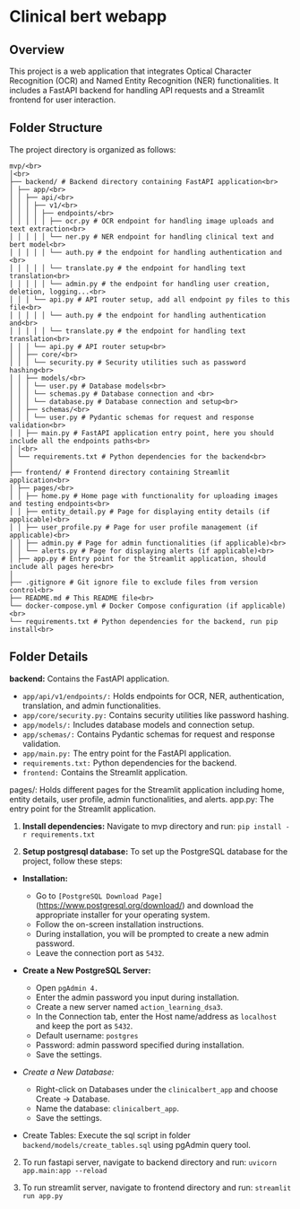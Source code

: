 # Clinical bert webapp

## Overview

This project is a web application that integrates Optical Character Recognition (OCR) and Named Entity Recognition (NER) functionalities. It includes a FastAPI backend for handling API requests and a Streamlit frontend for user interaction.

## Folder Structure

The project directory is organized as follows:

```
mvp/<br>
│<br>
├── backend/ # Backend directory containing FastAPI application<br>
│ ├── app/<br>
│ │ ├── api/<br>
│ │ │ ├── v1/<br>
│ │ │ │ ├── endpoints/<br>
│ │ │ │ │ ├── ocr.py # OCR endpoint for handling image uploads and text extraction<br>
│ │ │ │ │ └── ner.py # NER endpoint for handling clinical text and bert model<br>
│ │ │ │ │ └── auth.py # the endpoint for handling authentication and <br>
│ │ │ │ │ └── translate.py # the endpoint for handling text translation<br>
│ │ │ │ │ └── admin.py # the endpoint for handling user creation, deletion, logging...<br>
│ │ │ └── api.py # API router setup, add all endpoint py files to this file<br>
│ │ │ │ │ └── auth.py # the endpoint for handling authentication and<br>
│ │ │ │ │ └── translate.py # the endpoint for handling text translation<br>
│ │ │ └── api.py # API router setup<br>
│ │ ├── core/<br>
│ │ │ └── security.py # Security utilities such as password hashing<br>
│ │ ├── models/<br>
│ │ │ └── user.py # Database models<br>
│ │ │ └── schemas.py # Database connection and <br>
│ │ │ └── database.py # Database connection and setup<br>
│ │ ├── schemas/<br>
│ │ │ └── user.py # Pydantic schemas for request and response validation<br>
│ │ ├── main.py # FastAPI application entry point, here you should include all the endpoints paths<br>
│ │<br>
│ └── requirements.txt # Python dependencies for the backend<br>
│
├── frontend/ # Frontend directory containing Streamlit application<br>
│ ├── pages/<br>
│ │ ├── home.py # Home page with functionality for uploading images and testing endpoints<br>
│ │ ├── entity_detail.py # Page for displaying entity details (if applicable)<br>
│ │ ├── user_profile.py # Page for user profile management (if applicable)<br>
│ │ ├── admin.py # Page for admin functionalities (if applicable)<br>
│ │ └── alerts.py # Page for displaying alerts (if applicable)<br>
│ ├── app.py # Entry point for the Streamlit application, should include all pages here<br>
│ 
├── .gitignore # Git ignore file to exclude files from version control<br>
├── README.md # This README file<br>
└── docker-compose.yml # Docker Compose configuration (if applicable)<br>
└── requirements.txt # Python dependencies for the backend, run pip install<br>
```

## Folder Details
**backend:** Contains the FastAPI application.

- `app/api/v1/endpoints/:` Holds endpoints for OCR, NER, authentication, translation, and admin functionalities.
- `app/core/security.py:` Contains security utilities like password hashing.
- `app/models/:` Includes database models and connection setup.
- `app/schemas/:` Contains Pydantic schemas for request and response validation.
- `app/main.py:` The entry point for the FastAPI application.
- `requirements.txt:` Python dependencies for the backend.
- `frontend:` Contains the Streamlit application.

pages/: Holds different pages for the Streamlit application including home, entity details, user profile, admin functionalities, and alerts.
app.py: The entry point for the Streamlit application.



1. **Install dependencies:**
Navigate to mvp directory and run: `pip install -r requirements.txt`

2. **Setup postgresql database:**
To set up the PostgreSQL database for the project, follow these steps:

* **Installation:**

   - Go to `[PostgreSQL Download Page]`(https://www.postgresql.org/download/) and download the appropriate installer for your operating system.
   - Follow the on-screen installation instructions.
   - During installation, you will be prompted to create a new admin password.
   - Leave the connection port as `5432`.

* **Create a New PostgreSQL Server:**

   - Open `pgAdmin 4.`
   - Enter the admin password you input during installation.
   - Create a new server named `action_learning_dsa3`.
   - In the Connection tab, enter the Host name/address as `localhost` and keep the port as `5432`.
   - Default username: `postgres`
   - Password: admin password specified during installation.
   - Save the settings.

* *Create a New Database:*

   - Right-click on Databases under the `clinicalbert_app` and choose Create -> Database.
   - Name the database: `clinicalbert_app`.
   - Save the settings.

* Create Tables:
Execute the sql script in folder `backend/models/create_tables.sql` using pgAdmin query tool.


2. To run fastapi server, navigate to backend directory and run:
`uvicorn app.main:app --reload`

3. To run streamlit server, navigate to frontend directory and run:
`streamlit run app.py`

